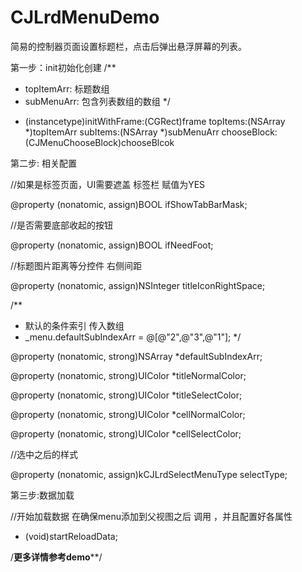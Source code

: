 # CJLrdMenuDemo

简易的控制器页面设置标题栏，点击后弹出悬浮屏幕的列表。

第一步：init初始化创建
  /**
   *  topItemArr: 标题数组
   *  subMenuArr: 包含列表数组的数组
   */
 
  - (instancetype)initWithFrame:(CGRect)frame
                       topItems:(NSArray *)topItemArr
                       subItems:(NSArray *)subMenuArr
                    chooseBlock:(CJMenuChooseBlock)chooseBlcok
                  
第二步: 相关配置

  //如果是标签页面，UI需要遮盖 标签栏 赋值为YES

  @property (nonatomic, assign)BOOL ifShowTabBarMask;

  //是否需要底部收起的按钮

  @property (nonatomic, assign)BOOL ifNeedFoot;

  //标题图片距离等分控件 右侧间距

  @property (nonatomic, assign)NSInteger titleIconRightSpace;

  /**
   * 默认的条件索引 传入数组 
   * _menu.defaultSubIndexArr = @[@"2",@"3",@"1"];
   */
	
  @property (nonatomic, strong)NSArray *defaultSubIndexArr;

  @property (nonatomic, strong)UIColor *titleNormalColor;

  @property (nonatomic, strong)UIColor *titleSelectColor;

  @property (nonatomic, strong)UIColor *cellNormalColor;

  @property (nonatomic, strong)UIColor *cellSelectColor;


  //选中之后的样式

  @property (nonatomic, assign)kCJLrdSelectMenuType selectType;

第三步:数据加载

  //开始加载数据 在确保menu添加到父视图之后 调用 ，并且配置好各属性
  - (void)startReloadData;

/**********更多详情参考demo************/
